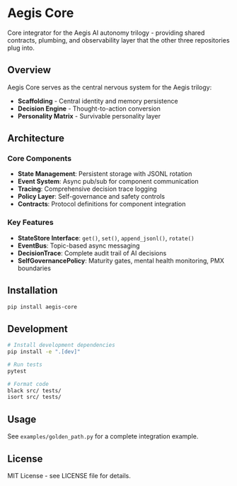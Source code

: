 # Aegis Core

Core integrator for the Aegis AI autonomy trilogy - providing shared contracts, plumbing, and observability layer that the other three repositories plug into.

## Overview

Aegis Core serves as the central nervous system for the Aegis trilogy:

- **Scaffolding** - Central identity and memory persistence
- **Decision Engine** - Thought-to-action conversion
- **Personality Matrix** - Survivable personality layer

## Architecture

### Core Components

- **State Management**: Persistent storage with JSONL rotation
- **Event System**: Async pub/sub for component communication
- **Tracing**: Comprehensive decision trace logging
- **Policy Layer**: Self-governance and safety controls
- **Contracts**: Protocol definitions for component integration

### Key Features

- **StateStore Interface**: `get()`, `set()`, `append_jsonl()`, `rotate()`
- **EventBus**: Topic-based async messaging
- **DecisionTrace**: Complete audit trail of AI decisions
- **SelfGovernancePolicy**: Maturity gates, mental health monitoring, PMX boundaries

## Installation

```bash
pip install aegis-core
```

## Development

```bash
# Install development dependencies
pip install -e ".[dev]"

# Run tests
pytest

# Format code
black src/ tests/
isort src/ tests/
```

## Usage

See `examples/golden_path.py` for a complete integration example.

## License

MIT License - see LICENSE file for details.